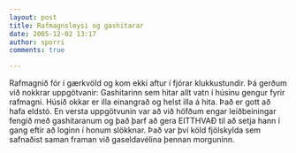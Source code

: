 ```yaml
---
layout: post
title: Rafmagnsleysi og gashitarar
date: 2005-12-02 13:17
author: sporri
comments: true

---
```

Rafmagnið fór í gærkvöld og kom ekki aftur í fjórar klukkustundir. Þá gerðum við nokkrar uppgötvanir: 
Gashitarinn sem hitar allt vatn í húsinu gengur fyrir rafmagni. 
Húsið okkar er illa einangrað og helst illa á hita. 
Það er gott að hafa eldstó.
En versta uppgötvunin var að við höfðum engar leiðbeiningar fengið með gashitaranum og það þarf að gera EITTHVAÐ til að setja hann í gang eftir að loginn í honum slökknar. Það var því köld fjölskylda sem safnaðist saman framan við gaseldavélina þennan morguninn.
